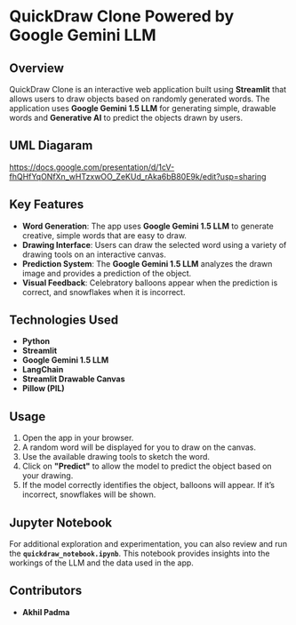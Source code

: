 # QuickDraw Clone Powered by Google Gemini LLM

## Overview
QuickDraw Clone is an interactive web application built using **Streamlit** that allows users to draw objects based on randomly generated words. The application uses **Google Gemini 1.5 LLM** for generating simple, drawable words and **Generative AI** to predict the objects drawn by users.

## UML Diagaram
https://docs.google.com/presentation/d/1cV-fhQHfYqONfXn_wHTzxwOO_ZeKUd_rAka6bB80E9k/edit?usp=sharing

## Key Features
- **Word Generation**: The app uses **Google Gemini 1.5 LLM** to generate creative, simple words that are easy to draw.
- **Drawing Interface**: Users can draw the selected word using a variety of drawing tools on an interactive canvas.
- **Prediction System**: The **Google Gemini 1.5 LLM** analyzes the drawn image and provides a prediction of the object.
- **Visual Feedback**: Celebratory balloons appear when the prediction is correct, and snowflakes when it is incorrect.

## Technologies Used
- **Python**
- **Streamlit**
- **Google Gemini 1.5 LLM**
- **LangChain**
- **Streamlit Drawable Canvas**
- **Pillow (PIL)**

## Usage
1. Open the app in your browser.
2. A random word will be displayed for you to draw on the canvas.
3. Use the available drawing tools to sketch the word.
4. Click on **"Predict"** to allow the model to predict the object based on your drawing.
5. If the model correctly identifies the object, balloons will appear. If it’s incorrect, snowflakes will be shown.

## Jupyter Notebook
For additional exploration and experimentation, you can also review and run the **`quickdraw_notebook.ipynb`**. This notebook provides insights into the workings of the LLM and the data used in the app.

## Contributors
- **Akhil Padma**
